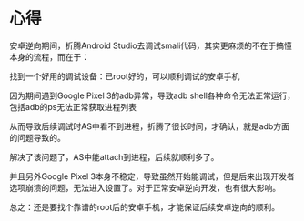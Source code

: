 # 心得

安卓逆向期间，折腾Android Studio去调试smali代码，其实更麻烦的不在于搞懂本身的流程，而在于：

找到一个好用的调试设备：已root好的，可以顺利调试的安卓手机

因为期间遇到Google Pixel 3的adb异常，导致adb shell各种命令无法正常运行，包括adb的ps无法正常获取进程列表

从而导致后续调试时AS中看不到进程，折腾了很长时间，才确认，就是adb方面的问题导致的。

解决了该问题了，AS中能attach到进程，后续就顺利多了。

并且另外Google Pixel 3本身不稳定，导致虽然开始能调试，但是后来出现开发者选项崩溃的问题，无法进入设置了。对于正常安卓逆向开发，也有很大影响。

总之：还是要找个靠谱的root后的安卓手机，才能保证后续安卓逆向的顺利。
